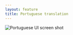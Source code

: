 ```yaml
---
layout: feature
title: Portuguese translation
---
```


![Portuguese UI screen shot](http://i58.tinypic.com/2z8qm20.png)
